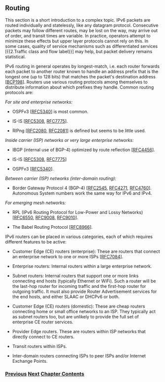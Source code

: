 ## Routing

This section is a short introduction to a complex topic. IPv6 packets are routed individually and statelessly, like any datagram protocol. Consecutive packets may follow different routes, may be lost on the way, may arrive out of order, and transit times are variable. In practice, operators attempt to minimize these effects but upper layer protocols cannot rely on this. In some cases, quality of service mechanisms such as differentiated services \[{{2.Traffic class and flow label}}] may help, but packet delivery remains statistical.

IPv6 routing in general operates by longest-match, i.e. each router forwards each packet to another router known to handle an address prefix that is the longest one (up to 128 bits) that matches the packet's destination address \[[BCP198](https://www.rfc-editor.org/info/bcp198)]. Routers use various routing protocols among themselves to distribute information about which prefixes they handle. Common routing protocols are:

*For site and enterprise networks:*

- OSPFv3 \[[RFC5340](https://www.rfc-editor.org/info/rfc5340)] is most common.

- IS-IS \[[RFC5308](https://www.rfc-editor.org/info/rfc5308), [RFC7775](https://www.rfc-editor.org/info/rfc7775)].

- RIPng \[[RFC2080](https://www.rfc-editor.org/info/rfc2080), [RFC2081](https://www.rfc-editor.org/info/rfc2081)] is defined but seems to be little used.

*Inside carrier (ISP) networks or very large enterprise networks:*

- IBGP (internal use of BGP-4) optimized by route reflection \[[RFC4456](https://www.rfc-editor.org/info/rfc4456)].

- IS-IS \[[RFC5308](https://www.rfc-editor.org/info/rfc5308), [RFC7775](https://www.rfc-editor.org/info/rfc7775)]

- OSPFv3 \[[RFC5340](https://www.rfc-editor.org/info/rfc5340)].

*Between carrier (ISP) networks (inter-domain routing):*

- Border Gateway Protocol 4 (BGP-4) \[[RFC2545](https://www.rfc-editor.org/info/rfc2545), [RFC4271](https://www.rfc-editor.org/info/rfc4271), [RFC4760](https://www.rfc-editor.org/info/rfc4760)]. Autonomous System numbers work the same way for IPv6 and IPv4.

*For emerging mesh networks:*

- RPL (IPv6 Routing Protocol for Low-Power and Lossy Networks) \[[RFC6550](https://www.rfc-editor.org/info/rfc6550), [RFC9008](https://www.rfc-editor.org/info/rfc9008), [RFC9010](https://www.rfc-editor.org/info/rfc9010)]. 

- The Babel Routing Protocol \[[RFC8966](https://www.rfc-editor.org/info/rfc8966)].

IPv6 routers can be placed in various categories, each of which requires different features to be active:

- Customer Edge (CE) routers (enterprise): These are routers that connect an enterprise network to one or more ISPs \[[RFC7084](https://www.rfc-editor.org/info/rfc7084)].

- Enterprise routers: Internal routers within a large enterprise network.

- Subnet routers: Internal routers that support one or more links connecting end hosts (typically Ethernet or WiFi). Such a router will be the last-hop router for incoming traffic and the first-hop router for outgoing traffic. It must also provide Router Advertisement services for the end hosts, and either SLAAC or DHCPv6 or both.

- Customer Edge (CE) routers (domestic): These are cheap routers connecting home or small office networks to an ISP. They typically act as subnet routers too, but are unlikely to provide the full set of enterprise CE router services.

- Provider Edge routers. These are routers within ISP networks that directly connect to CE routers.

- Transit routers within ISPs.

- Inter-domain routers connecting ISPs to peer ISPs and/or Internet Exchange Points.


<!-- Link lines generated automatically; do not delete -->
### [<ins>Previous</ins>](DNS.md) [<ins>Next</ins>](Transport%20protocols.md) [<ins>Chapter Contents</ins>](2.%20IPv6%20Basic%20Technology.md)
